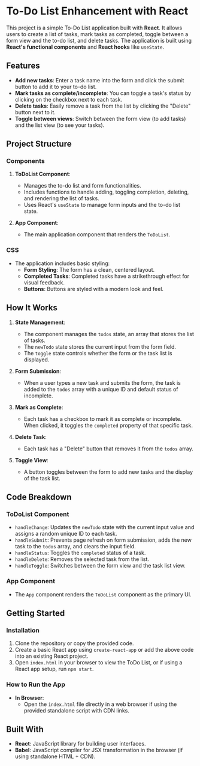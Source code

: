 # To-Do List Enhancement with React

This project is a simple To-Do List application built with **React**. It allows users to create a list of tasks, mark tasks as completed, toggle between a form view and the to-do list, and delete tasks. The application is built using **React's functional components** and **React hooks** like `useState`.

## Features

- **Add new tasks**: Enter a task name into the form and click the submit button to add it to your to-do list.
- **Mark tasks as complete/incomplete**: You can toggle a task's status by clicking on the checkbox next to each task.
- **Delete tasks**: Easily remove a task from the list by clicking the "Delete" button next to it.
- **Toggle between views**: Switch between the form view (to add tasks) and the list view (to see your tasks).

## Project Structure

### Components

1. **ToDoList Component**:

   - Manages the to-do list and form functionalities.
   - Includes functions to handle adding, toggling completion, deleting, and rendering the list of tasks.
   - Uses React's `useState` to manage form inputs and the to-do list state.

2. **App Component**:
   - The main application component that renders the `ToDoList`.

### CSS

- The application includes basic styling:
  - **Form Styling**: The form has a clean, centered layout.
  - **Completed Tasks**: Completed tasks have a strikethrough effect for visual feedback.
  - **Buttons**: Buttons are styled with a modern look and feel.

## How It Works

1. **State Management**:

   - The component manages the `todos` state, an array that stores the list of tasks.
   - The `newTodo` state stores the current input from the form field.
   - The `toggle` state controls whether the form or the task list is displayed.

2. **Form Submission**:

   - When a user types a new task and submits the form, the task is added to the `todos` array with a unique ID and default status of incomplete.

3. **Mark as Complete**:

   - Each task has a checkbox to mark it as complete or incomplete. When clicked, it toggles the `completed` property of that specific task.

4. **Delete Task**:

   - Each task has a "Delete" button that removes it from the `todos` array.

5. **Toggle View**:
   - A button toggles between the form to add new tasks and the display of the task list.

## Code Breakdown

### ToDoList Component

- `handleChange`: Updates the `newTodo` state with the current input value and assigns a random unique ID to each task.
- `handleSubmit`: Prevents page refresh on form submission, adds the new task to the `todos` array, and clears the input field.
- `handleStatus`: Toggles the `completed` status of a task.
- `handleDelete`: Removes the selected task from the list.
- `handleToggle`: Switches between the form view and the task list view.

### App Component

- The `App` component renders the `ToDoList` component as the primary UI.

## Getting Started

### Installation

1. Clone the repository or copy the provided code.
2. Create a basic React app using `create-react-app` or add the above code into an existing React project.
3. Open `index.html` in your browser to view the ToDo List, or if using a React app setup, run `npm start`.

### How to Run the App

- **In Browser**:
  - Open the `index.html` file directly in a web browser if using the provided standalone script with CDN links.

## Built With

- **React**: JavaScript library for building user interfaces.
- **Babel**: JavaScript compiler for JSX transformation in the browser (if using standalone HTML + CDN).
